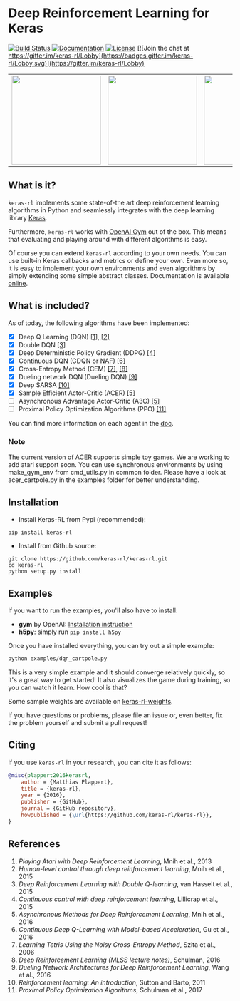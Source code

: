 # Deep Reinforcement Learning for Keras
[![Build Status](https://api.travis-ci.org/keras-rl/keras-rl.svg?branch=master)](https://travis-ci.org/keras-rl/keras-rl)
[![Documentation](https://readthedocs.org/projects/keras-rl/badge/)](http://keras-rl.readthedocs.io/)
[![License](https://img.shields.io/github/license/mashape/apistatus.svg?maxAge=2592000)](https://github.com/keras-rl/keras-rl/blob/master/LICENSE)
[![Join the chat at https://gitter.im/keras-rl/Lobby](https://badges.gitter.im/keras-rl/Lobby.svg)](https://gitter.im/keras-rl/Lobby)


<table>
  <tr>
    <td><img src="/assets/breakout.gif?raw=true" width="200"></td>
    <td><img src="/assets/cartpole.gif?raw=true" width="200"></td>
    <td><img src="/assets/pendulum.gif?raw=true" width="200"></td>
  </tr>
</table>


## What is it?

`keras-rl` implements some state-of-the art deep reinforcement learning algorithms in Python and seamlessly integrates with the deep learning library [Keras](http://keras.io).

Furthermore, `keras-rl` works with [OpenAI Gym](https://gym.openai.com/) out of the box. This means that evaluating and playing around with different algorithms is easy.

Of course you can extend `keras-rl` according to your own needs. You can use built-in Keras callbacks and metrics or define your own.
Even more so, it is easy to implement your own environments and even algorithms by simply extending some simple abstract classes. Documentation is available [online](http://keras-rl.readthedocs.org).


## What is included?
As of today, the following algorithms have been implemented:

- [x] Deep Q Learning (DQN) [[1]](http://arxiv.org/abs/1312.5602), [[2]](https://www.nature.com/articles/nature14236)
- [x] Double DQN [[3]](http://arxiv.org/abs/1509.06461)
- [x] Deep Deterministic Policy Gradient (DDPG) [[4]](http://arxiv.org/abs/1509.02971)
- [x] Continuous DQN (CDQN or NAF) [[6]](http://arxiv.org/abs/1603.00748)
- [x] Cross-Entropy Method (CEM) [[7]](http://learning.mpi-sws.org/mlss2016/slides/2016-MLSS-RL.pdf), [[8]](http://citeseerx.ist.psu.edu/viewdoc/download?doi=10.1.1.81.6579&rep=rep1&type=pdf)
- [x] Dueling network DQN (Dueling DQN) [[9]](https://arxiv.org/abs/1511.06581)
- [x] Deep SARSA [[10]](http://people.inf.elte.hu/lorincz/Files/RL_2006/SuttonBook.pdf)
- [x] Sample Efficient Actor-Critic (ACER) [[5]](https://arxiv.org/abs/1611.01224)
- [ ] Asynchronous Advantage Actor-Critic (A3C) [[5]](http://arxiv.org/abs/1602.01783)
- [ ] Proximal Policy Optimization Algorithms (PPO) [[11]](https://arxiv.org/abs/1707.06347)

You can find more information on each agent in the [doc](http://keras-rl.readthedocs.io/en/latest/agents/overview/).

### Note 

The current version of ACER supports simple toy games. We are working to add atari support soon.
You can use synchronous environments by using make_gym_env from cmd_utils.py in common folder. Please
have a look at acer_cartpole.py in the examples folder for better understanding.

## Installation

- Install Keras-RL from Pypi (recommended):

```
pip install keras-rl
```

- Install from Github source:

```
git clone https://github.com/keras-rl/keras-rl.git
cd keras-rl
python setup.py install
```

## Examples

If you want to run the examples, you'll also have to install:
- **gym** by OpenAI: [Installation instruction](https://github.com/openai/gym#installation)
- **h5py**: simply run `pip install h5py`

Once you have installed everything, you can try out a simple example:
```bash
python examples/dqn_cartpole.py
```
This is a very simple example and it should converge relatively quickly, so it's a great way to get started!
It also visualizes the game during training, so you can watch it learn. How cool is that?

Some sample weights are available on [keras-rl-weights](https://github.com/matthiasplappert/keras-rl-weights).

If you have questions or problems, please file an issue or, even better, fix the problem yourself and submit a pull request!

## Citing

If you use `keras-rl` in your research, you can cite it as follows:
```bibtex
@misc{plappert2016kerasrl,
    author = {Matthias Plappert},
    title = {keras-rl},
    year = {2016},
    publisher = {GitHub},
    journal = {GitHub repository},
    howpublished = {\url{https://github.com/keras-rl/keras-rl}},
}
```

## References

1. *Playing Atari with Deep Reinforcement Learning*, Mnih et al., 2013
2. *Human-level control through deep reinforcement learning*, Mnih et al., 2015
3. *Deep Reinforcement Learning with Double Q-learning*, van Hasselt et al., 2015
4. *Continuous control with deep reinforcement learning*, Lillicrap et al., 2015
5. *Asynchronous Methods for Deep Reinforcement Learning*, Mnih et al., 2016
6. *Continuous Deep Q-Learning with Model-based Acceleration*, Gu et al., 2016
7. *Learning Tetris Using the Noisy Cross-Entropy Method*, Szita et al., 2006
8. *Deep Reinforcement Learning (MLSS lecture notes)*, Schulman, 2016
9. *Dueling Network Architectures for Deep Reinforcement Learning*, Wang et al., 2016
10. *Reinforcement learning: An introduction*, Sutton and Barto, 2011
11. *Proximal Policy Optimization Algorithms*, Schulman et al., 2017
